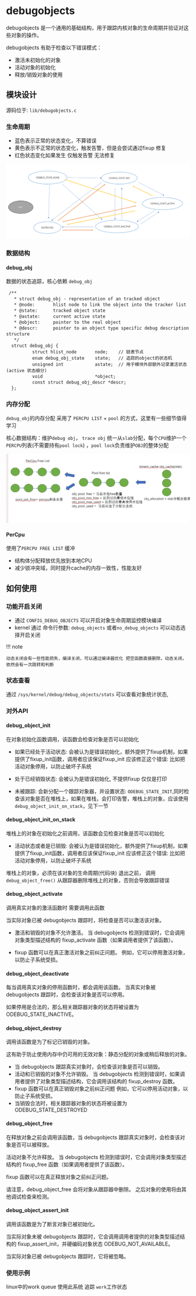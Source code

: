 # debugobjects

debugobjects 是一个通用的基础结构，用于跟踪内核对象的生命周期并验证对这些对象的操作。

debugobjects 有助于检查以下错误模式：

 - 激活未初始化的对象
 - 活动对象的初始化
 - 释放/销毁对象的使用


## 模块设计

源码位于: `lib/debugobjects.c`

### 生命周期

 - 蓝色表示正常的状态变化，不算错误
 - 黄色表示不正常的状态变化，触发告警，但是会尝试通过fixup 修复
 - 红色状态变化如果发生 仅触发告警 无法修复

![Screenshot](image/2.png)

### 数据结构

#### debug_obj
数据的状态追踪，核心依赖 `debug_obj` 

```
 /**
   * struct debug_obj - representation of an tracked object
   * @node:       hlist node to link the object into the tracker list
   * @state:      tracked object state
   * @astate:     current active state
   * @object:     pointer to the real object
   * @descr:      pointer to an object type specific debug description structure
   */
  struct debug_obj {           
          struct hlist_node       node;    // 链表节点
          enum debug_obj_state    state;   // 追踪的object的状态机
          unsigned int            astate;  // 用于模块外部额外记录激活状态(active 状态细分)
          void                    *object;
          const struct debug_obj_descr *descr;                    
  };

```

### 内存分配

`debug_obj`的内存分配 采用了 `PERCPU LIST` + `pool` 的方式，这里有一些细节值得学习


核心数据结构：维护`debug obj`，	`trace obj` 统一从`slab`分配，每个`CPU`维护一个
`PERCPU`列表(不需要持有`pool lock`) ，`pool lock`负责维护`OBJ`的整体分配
 
![Screenshot](image/1.png)

#### PerCpu

使用了`PERCPU FREE LIST` 缓冲

 - 结构体分配释放优先放到本地CPU
 - 减少锁冲突域，同时提升cache的内存一致性，性能友好

## 如何使用

### 功能开启关闭
 
 - 通过 `CONFIG_DEBUG_OBJECTS` 可以开启对象生命周期监控模块编译 
 - kernel 通过 命令行参数: `debug_objects` 或者`no_debug_objects` 可以动态选择开启关闭

!!! note 

    动态关闭会有一些性能损失，编译关闭，可以通过编译器优化 把空函数直接删除，动态关闭，依然会有一次跳转和判断


### 状态查看

通过 `/sys/kernel/debug/debug_objects/stats` 可以查看对象统计状态, 

### 对外API

####  debug_object_init 

在对象初始化函数调用，该函数会检查对象是否可以初始化

  - 如果已经处于活动状态: 会被认为是错误初始化，额外提供了fixup机制，如果提供了fixup_init函数，调用者应该保证fixup_init 应该修正这个错误: 比如把活动对象停用，以防止破坏子系统
  
  - 处于已经销毁状态: 会被认为是错误初始化, 不提供fixup 仅仅是打印
  
  - 未被跟踪: 会新分配一个跟踪对象器，并设置状态: `ODEBUG_STATE_INIT`,同时检查该对象是否在堆栈上，如果在堆栈，会打印告警，堆栈上的对象，应该使用 `debug_object_init_on_stack`，见下一节
  
#### debug_object_init_on_stack

堆栈上的对象在初始化之前调用，该函数会见检查对象是否可以初始化

 - 活动状态或者是已销毁: 会被认为是错误初始化，额外提供了fixup机制，如果提供了fixup_init函数，调用者应该保证fixup_init 应该修正这个错误: 比如把活动对象停用，以防止破坏子系统

堆栈上的对象，必须在该对象的生命周期(代码块) 退出之前， 调用`debug_object_free()` 从跟踪器删除堆栈上的对象，否则会导致跟踪错误


#### debug_object_activate
调用真实对象的激活函数时 需要调用此函数

当实际对象已被 debugobjects 跟踪时，将检查是否可以激活该对象。 

 - 激活和销毁的对象不允许激活。 当 debugobjects 检测到错误时，它会调用对象类型描述结构的 fixup_activate 函数（如果调用者提供了该函数）。 
 
 - fixup 函数可以在真正激活对象之前纠正问题。 例如，它可以停用激活对象，以防止子系统受损。

#### debug_object_deactivate

每当调用真实对象的停用函数时，都会调用该函数。 当真实对象被 debugobjects 跟踪时，会检查该对象是否可以停用。 

如果停用是合法的，那么相关跟踪器对象的状态将被设置为 ODEBUG_STATE_INACTIVE。

#### debug_object_destroy

调用该函数是为了标记已销毁的对象。 

这有助于防止使用内存中仍可用的无效对象：静态分配的对象或稍后释放的对象。 

  - 当 debugobjects 跟踪真实对象时，会检查该对象是否可以销毁。 
  - 活动和已销毁的对象不允许销毁。 当 debugobjects          检测到错误时，如果调用者提供了对象类型描述结构，它会调用该结构的 fixup_destroy 函数。
  - fixup 函数可以在真正销毁对象之前纠正问题 例如，它可以停用活动对象，以防止子系统受损。 
  - 当销毁合法时，相关跟踪器对象的状态将被设置为 ODEBUG_STATE_DESTROYED

####  debug_object_free

在释放对象之前会调用该函数，当 debugobjects 跟踪真实对象时，会检查该对象是否可以被释放。

 活动对象不允许释放。 当 debugobjects 检测到错误时，它会调用对象类型描述结构的 fixup_free 函数（如果调用者提供了该函数）。 
 
fixup 函数可以在真正释放对象之前纠正问题。 


请注意，debug_object_free 会将对象从跟踪器中删除。 之后对象的使用将由其他调试检查来检测。

#### debug_object_assert_init

调用该函数是为了断言对象已被初始化。 

当实际对象未被 debugobjects 跟踪时，它会调用调用者提供的对象类型描述结构的 fixup_assert_init，并硬编码对象状态 ODEBUG_NOT_AVAILABLE。 

当实际对象已被 debugobjects 跟踪时，它将被忽略。


### 使用示例

linux中的work queue 使用此系统 追踪 `work`工作状态










